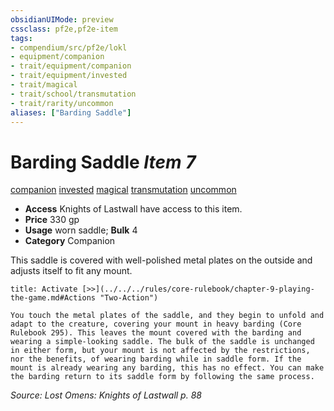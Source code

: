 ```yaml
---
obsidianUIMode: preview
cssclass: pf2e,pf2e-item
tags:
- compendium/src/pf2e/lokl
- equipment/companion
- trait/equipment/companion
- trait/equipment/invested
- trait/magical
- trait/school/transmutation
- trait/rarity/uncommon
aliases: ["Barding Saddle"]
---
```

# Barding Saddle *Item 7*  
[companion](companion.md)  [invested](invested.md)  [magical](magical.md)  [transmutation](transmutation.md)  [uncommon](uncommon.md)  

- **Access** Knights of Lastwall have access to this item.
- **Price** 330 gp
- **Usage** worn saddle; **Bulk** 4
- **Category** Companion

This saddle is covered with well-polished metal plates on the outside and adjusts itself to fit any mount.

```ad-embed-ability
title: Activate [>>](../../../rules/core-rulebook/chapter-9-playing-the-game.md#Actions "Two-Action")

You touch the metal plates of the saddle, and they begin to unfold and adapt to the creature, covering your mount in heavy barding (Core Rulebook 295). This leaves the mount covered with the barding and wearing a simple-looking saddle. The bulk of the saddle is unchanged in either form, but your mount is not affected by the restrictions, nor the benefits, of wearing barding while in saddle form. If the mount is already wearing any barding, this has no effect. You can make the barding return to its saddle form by following the same process.
```

*Source: Lost Omens: Knights of Lastwall p. 88*
